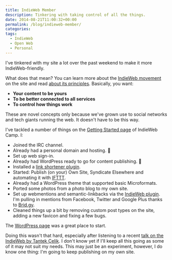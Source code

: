 ```yaml
---
title: IndieWeb Member
description: Tinkering with taking control of all the things.
date: 2014-08-21T11:00:32+00:00
permalink: /blog/indieweb-member/
categories:
tags:
  - IndieWeb
  - Open Web
  - Personal
---
```


I've tinkered with my site a lot over the past weekend to make it more IndieWeb-friendly.

What does that mean? You can learn more about the [IndieWeb movement](http://indiewebcamp.com/) on the site and read [about its principles](http://indiewebcamp.com/principles). Basically, you want:

  * **Your content to be yours**
  * **To be better connected to all services** 
  * **To  control how things work** 

These are novel concepts only because we've grown use to social networks and tech giants running the web. It doesn't have to be this way.

I've tackled a number of things on the [Getting Started page](http://indiewebcamp.com/Getting_Started) of IndieWeb Camp. I:

  * Joined the IRC channel.
  * Already had a personal domain and hosting. 🙂
  * Set up web sign-in.
  * Already had WordPress ready to go for content publishing. 🙂
  * Installed a [link shortener plugin](http://willnorris.com/2011/01/hum-personal-url-shortener-wordpress).
  * Started: Publish (on your) Own Site, Syndicate Elsewhere and automating it with [IFTTT](https://ifttt.com/).
  * Already had a WordPress theme that supported basic Microformats.
  * Ported some photos from a photo blog to my own site.
  * Set up webmentions and semantic-linkbacks via the [IndieWeb plugin](http://wordpress.org/plugins/indieweb/). I'm pulling in mentions from Facebook, Twitter and Google Plus thanks to [Brid.gy](https://www.brid.gy/).
  * Cleaned things up a bit by removing custom post types on the site, adding a new favicon and fixing a few bugs.

The [WordPress page](http://indiewebcamp.com/WordPress) was a great place to start.

Doing this wasn't that hard, especially after listening to a recent [talk on the IndieWeb by Tantek Çelik](/blog/the-once-and-future-indieweb/). I don't know yet if I'll keep all this going as some of it may not suit my needs. This may just be an experiment, however, I do know one thing: I'm going to keep publishing on my own site.